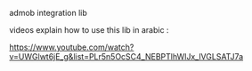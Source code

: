 admob integration lib

videos explain how to use this lib in arabic :

https://www.youtube.com/watch?v=UWGlwt6jE_g&list=PLr5n5OcSC4_NEBPTlhWlJx_lVGLSATJ7a
